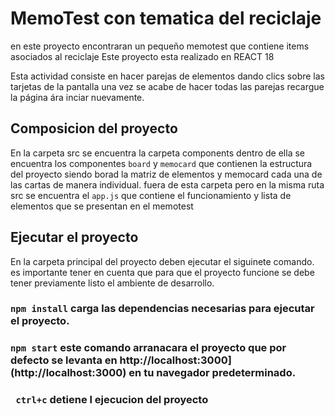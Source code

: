 # MemoTest con tematica del reciclaje 
en este proyecto encontraran un pequeño memotest que contiene items asociados al reciclaje 
Este proyecto esta realizado en REACT 18

Esta actividad consiste en hacer parejas de elementos dando clics sobre las tarjetas de la pantalla una vez se acabe de hacer todas las parejas recargue la página ára inciar nuevamente.

## Composicion del proyecto 
En la carpeta src se encuentra la carpeta components dentro de ella se encuentra los componentes `board` y `memocard` que contienen la estructura del proyecto siendo borad la matriz de elementos y memocard cada una de las cartas de manera individual.
fuera de esta carpeta pero en la misma ruta src se encuentra el `app.js` que contiene el funcionamiento y lista de elementos que se presentan en el memotest
## Ejecutar el proyecto 

En la carpeta principal del proyecto deben  ejecutar el siguinete comando. es importante tener en cuenta que para que el proyecto funcione se debe tener previamente listo el ambiente de desarrollo. 
### `npm install` carga las dependencias necesarias para ejecutar el proyecto.
### `npm start` este comando arranacara el proyecto que por defecto se levanta en http://localhost:3000](http://localhost:3000) en tu navegador predeterminado.
### ` ctrl+c` detiene l ejecucion del proyecto



